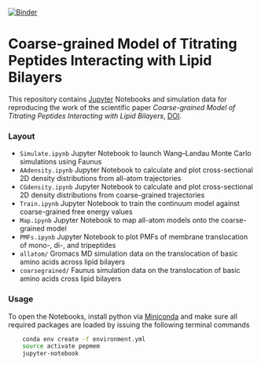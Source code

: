 [![Binder](https://mybinder.org/badge.svg)](https://mybinder.org/v2/gh/gitesei/SI-peptidebilayer/master)

# Coarse-grained Model of Titrating Peptides Interacting with Lipid Bilayers

This repository contains [Jupyter](http://jupyter.org) Notebooks and simulation data for reproducing the work of the scientific paper _Coarse-grained Model of Titrating Peptides Interacting with Lipid Bilayers_, [DOI]().

### Layout

- `Simulate.ipynb` Jupyter Notebook to launch Wang–Landau Monte Carlo simulations using Faunus
- `AAdensity.ipynb` Jupyter Notebook to calculate and plot cross-sectional 2D density distributions from all-atom trajectories
- `CGdensity.ipynb` Jupyter Notebook to calculate and plot cross-sectional 2D density distributions from coarse-grained trajectories
- `Train.ipynb` Jupyter Notebook to train the continuum model against coarse-grained free energy values
- `Map.ipynb` Jupyter Notebook to map all-atom models onto the coarse-grained model 
- `PMFs.ipynb` Jupyter Notebook to plot PMFs of membrane translocation of mono-, di-, and tripeptides
- `allatom/` Gromacs MD simulation data on the translocation of basic amino acids across lipid bilayers
- `coarsegrained/` Faunus simulation data on the translocation of basic amino acids cross lipid bilayers


### Usage

To open the Notebooks, install python via [Miniconda](https://conda.io/miniconda.html) and make sure all required packages are loaded
by issuing the following terminal commands

```bash
    conda env create -f environment.yml
    source activate pepmem
    jupyter-notebook
```
